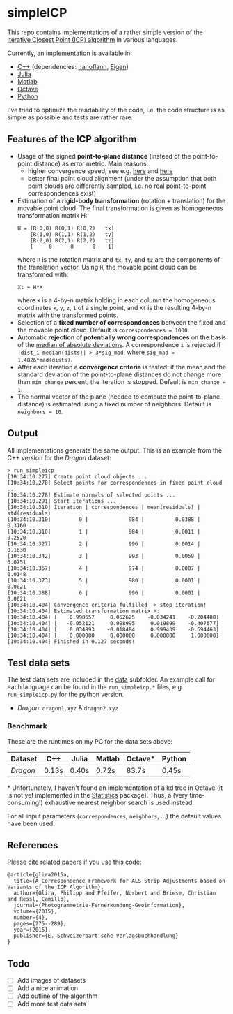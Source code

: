 # simpleICP

This repo contains implementations of a rather simple version of the [Iterative Closest Point (ICP) algorithm](https://en.wikipedia.org/wiki/Iterative_closest_point) in various languages.

Currently, an implementation is available in:

- [C++](c++) (dependencies: [nanoflann](https://github.com/jlblancoc/nanoflann), [Eigen](http://eigen.tuxfamily.org))
- [Julia](julia)
- [Matlab](matlab)
- [Octave](octave)
- [Python](python)

I've tried to optimize the readability of the code, i.e. the code structure is as simple as possible and tests are rather rare.

## Features of the ICP algorithm

- Usage of the signed **point-to-plane distance** (instead of the point-to-point distance) as error metric. Main reasons:
  - higher convergence speed, see e.g. [here](https://www.youtube.com/watch?v=LcghboLgTiA) and [here](https://ieeexplore.ieee.org/abstract/document/924423)
  - better final point cloud alignment (under the assumption that both point clouds are differently sampled, i.e. no real point-to-point correspondences exist)
- Estimation of a **rigid-body transformation** (rotation + translation) for the movable point cloud. The final transformation is given as homogeneous transformation matrix H:
  ```
  H = [R(0,0) R(0,1) R(0,2)   tx]
      [R(1,0) R(1,1) R(1,2)   ty]
      [R(2,0) R(2,1) R(2,2)   tz]
      [     0      0      0    1]
  ```
  where ``R`` is the rotation matrix and ``tx``, ``ty``, and ``tz`` are the components of the translation vector. Using ``H``, the movable point cloud can be transformed with:
  ```
  Xt = H*X
  ```
  where ``X`` is a 4-by-n matrix holding in each column the homogeneous coordinates ``x``, ``y``, ``z``, ``1`` of a single point, and ``Xt`` is the resulting 4-by-n matrix with the transformed points.
- Selection of a **fixed number of correspondences** between the fixed and the movable point cloud. Default is ``correspondences = 1000``.
- Automatic **rejection of potentially wrong correspondences** on the basis of the [median of absolute deviations](https://en.wikipedia.org/wiki/Median_absolute_deviation). A correspondence ``i`` is rejected if ``|dist_i-median(dists)| > 3*sig_mad``, where ``sig_mad = 1.4826*mad(dists)``.
- After each iteration a **convergence criteria** is tested: if the mean and the standard deviation of the point-to-plane distances do not change more than ``min_change`` percent, the iteration is stopped. Default is ``min_change = 1``.
- The normal vector of the plane (needed to compute the point-to-plane distance) is estimated using a fixed number of neighbors. Default is ``neighbors = 10``.

## Output

All implementations generate the same output. This is an example from the C++ version for the *Dragon* dataset:

```
> run_simpleicp
[10:34:10.277] Create point cloud objects ...
[10:34:10.278] Select points for correspondences in fixed point cloud ...
[10:34:10.278] Estimate normals of selected points ...
[10:34:10.291] Start iterations ...
[10:34:10.310] Iteration | correspondences | mean(residuals) |  std(residuals)
[10:34:10.310]         0 |             984 |          0.0388 |          0.3160
[10:34:10.310]         1 |             984 |          0.0011 |          0.2520
[10:34:10.327]         2 |             996 |          0.0014 |          0.1630
[10:34:10.342]         3 |             993 |          0.0059 |          0.0751
[10:34:10.357]         4 |             974 |          0.0007 |          0.0148
[10:34:10.373]         5 |             980 |          0.0001 |          0.0021
[10:34:10.388]         6 |             996 |          0.0001 |          0.0021
[10:34:10.404] Convergence criteria fulfilled -> stop iteration!
[10:34:10.404] Estimated transformation matrix H:
[10:34:10.404] [    0.998657     0.052625    -0.034241    -0.204408]
[10:34:10.404] [   -0.052121     0.998995     0.019899    -0.407677]
[10:34:10.404] [    0.034893    -0.018484     0.999439    -0.594463]
[10:34:10.404] [    0.000000     0.000000     0.000000     1.000000]
[10:34:10.404] Finished in 0.127 seconds!
```

## Test data sets

The test data sets are included in the [data](data) subfolder. An example call for each language can be found in the ``run_simpleicp.*`` files, e.g. ``run_simpleicp.py`` for the python version.

- *Dragon*: ``dragon1.xyz`` & ``dragon2.xyz``

### Benchmark

These are the runtimes on my PC for the data sets above:

| Dataset | C++ | Julia | Matlab | Octave* | Python |
| --- | --- | --- | --- | --- | --- |
| *Dragon* | 0.13s | 0.40s | 0.72s | 83.7s | 0.45s |

\* Unfortunately, I haven't found an implementation of a kd tree in Octave (it is not yet implemented in the [Statistics](https://wiki.octave.org/Statistics_package) package). Thus, a (very time-consuming!) exhaustive nearest neighbor search is used instead.

For all input parameters (``correspondences``, ``neighbors``, ...) the default values have been used.

## References

Please cite related papers if you use this code:
```
@article{glira2015a,
  title={A Correspondence Framework for ALS Strip Adjustments based on Variants of the ICP Algorithm},
  author={Glira, Philipp and Pfeifer, Norbert and Briese, Christian and Ressl, Camillo},
  journal={Photogrammetrie-Fernerkundung-Geoinformation},
  volume={2015},
  number={4},
  pages={275--289},
  year={2015},
  publisher={E. Schweizerbart'sche Verlagsbuchhandlung}
}
```

## Todo

- [ ] Add images of datasets
- [ ] Add a nice animation
- [ ] Add outline of the algorithm
- [ ] Add more test data sets
